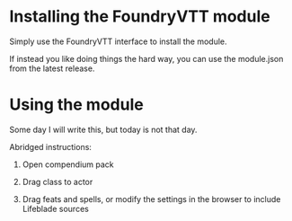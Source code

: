 # Installing the FoundryVTT module

Simply use the FoundryVTT interface to install the module.

If instead you like doing things the hard way, you can use the module.json from the latest release.

# Using the module

Some day I will write this, but today is not that day.

Abridged instructions:

1. Open compendium pack

2. Drag class to actor

3. Drag feats and spells, or modify the settings in the browser to include Lifeblade sources

